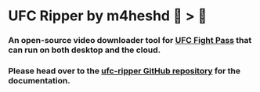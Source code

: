 # UFC Ripper by m4heshd 🥊 > 🎥

### An open-source video downloader tool for [UFC Fight Pass](https://ufcfightpass.com) that can run on both desktop and the cloud.

### Please head over to the [ufc-ripper GitHub repository](https://github.com/m4heshd/ufc-ripper) for the documentation.

